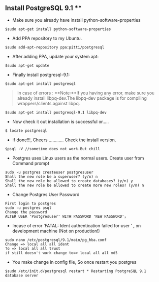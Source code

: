 ## Install PostgreSQL 9.1 **
* Make sure you already have install python-software-properties
```
$sudo apt-get install python-software-properties
```

* Add PPA repository to my Ubuntu.
```
$sudo add-apt-repository ppa:pitti/postgresql
```

* After adding PPA, update your system apt:
```
$sudo apt-get update
```

* Finally install postgresql-9.1:
```
$sudo apt-get install postgresql
```
> In case of errors :
**Note:**If you having any error, make sure you already install libpq-dev.The libpq-dev package is for compiling wrappers/clients against libpq.
```
$sudo apt-get install postgresql-9.1 libpq-dev
```

* Now check it out installation is successful or…..
```
$ locate postgresql
```

* If done!!!, Cheers ………… Check the install version.
```
$psql -V //sometime does not work.But chill
```

* Postgres uses Linux users as the normal users. Create user from Command prompt
```
sudo -u postgres createuser postgresuser
Shall the new role be a superuser? (y/n) n
Shall the new role be allowed to create databases? (y/n) y
Shall the new role be allowed to create more new roles? (y/n) n
```

* Change Postgres User Password
```
First login to postgres
sudo -u postgres psql
Change the password
ALTER USER 'Postgresuser' WITH PASSWORD 'NEW PASSWORD';
```

* Incase of error ‘FATAL: Ident authentication failed for user ‘ , on development 
machine (Not on production!)
```
sudo nano /etc/postgresql/9.1/main/pg_hba.conf
Change => local all all ident
To => local all all trust
if still doesn't work change to=> local all all md5
```

* You make change in config file, So once restart you postgres
```
$sudo /etc/init.d/postgresql restart * Restarting PostgreSQL 9.1 database server
```
